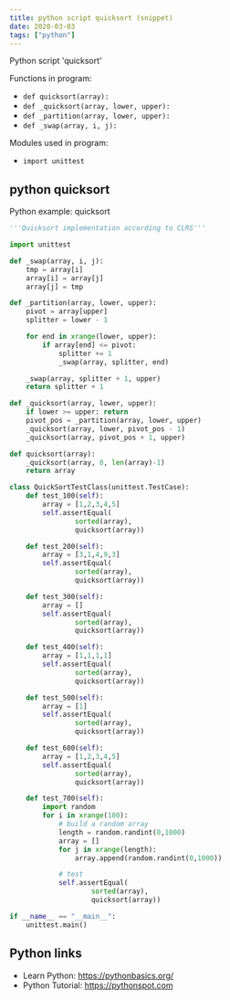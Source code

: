 ```yaml
---
title: python script quicksort (snippet)
date: 2020-03-03
tags: ["python"]
---
```

Python script 'quicksort'

Functions in program: 
* `def quicksort(array):`
* `def _quicksort(array, lower, upper):`
* `def _partition(array, lower, upper):`
* `def _swap(array, i, j):`

Modules used in program: 
* `import unittest`

## python quicksort

Python example: quicksort

```python
'''Quicksort implementation according to CLRS'''

import unittest

def _swap(array, i, j):
    tmp = array[i]
    array[i] = array[j]
    array[j] = tmp

def _partition(array, lower, upper):
    pivot = array[upper]
    splitter = lower - 1

    for end in xrange(lower, upper):
        if array[end] <= pivot:
            splitter += 1
            _swap(array, splitter, end)

    _swap(array, splitter + 1, upper)
    return splitter + 1

def _quicksort(array, lower, upper):
    if lower >= upper: return
    pivot_pos = _partition(array, lower, upper)
    _quicksort(array, lower, pivot_pos - 1)
    _quicksort(array, pivot_pos + 1, upper)

def quicksort(array):
    _quicksort(array, 0, len(array)-1)
    return array

class QuickSortTestClass(unittest.TestCase):
    def test_100(self):
        array = [1,2,3,4,5]
        self.assertEqual(
                sorted(array),
                quicksort(array))

    def test_200(self):
        array = [3,1,4,9,3]
        self.assertEqual(
                sorted(array),
                quicksort(array))

    def test_300(self):
        array = []
        self.assertEqual(
                sorted(array),
                quicksort(array))

    def test_400(self):
        array = [1,1,1,1]
        self.assertEqual(
                sorted(array),
                quicksort(array))

    def test_500(self):
        array = [1]
        self.assertEqual(
                sorted(array),
                quicksort(array))

    def test_600(self):
        array = [1,2,3,4,5]
        self.assertEqual(
                sorted(array),
                quicksort(array))

    def test_700(self):
        import random
        for i in xrange(100):
            # build a random array
            length = random.randint(0,1000)
            array = []
            for j in xrange(length):
                array.append(random.randint(0,1000))

            # test
            self.assertEqual(
                    sorted(array),
                    quicksort(array))

if __name__ == "__main__":
    unittest.main()


```

## Python links

- Learn Python: https://pythonbasics.org/
- Python Tutorial: https://pythonspot.com
